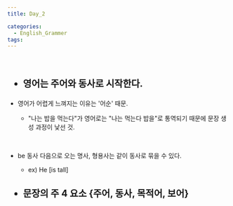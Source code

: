 ```yaml
---
title: Day_2

categories:
  - English_Grammer
tags:
---
```

<br>

<h2>

- 영어는 주어와 동사로 시작한다.

</h2>

- 영어가 어렵게 느껴지는 이유는 '어순' 때문.

  - "나는 밥을 먹는다"가 영어로는 "나는 먹는다 밥을"로 통역되기 때문에 문장 생성 과정이 낯선 것. 

<br>

- be 동사 다음으로 오는 명사, 형용사는 같이 동사로 묶을 수 있다.

  - ex) He [is tall]  

<h2>

- 문장의 주 4 요소 {주어, 동사, 목적어, 보어}

</h2>

